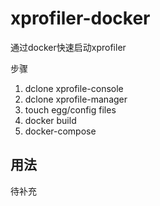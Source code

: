 # xprofiler-docker

通过docker快速启动xprofiler

步骤

1. dclone xprofile-console
1. dclone xprofile-manager
1. touch egg/config files
1. docker build
1. docker-compose

## 用法

待补充
